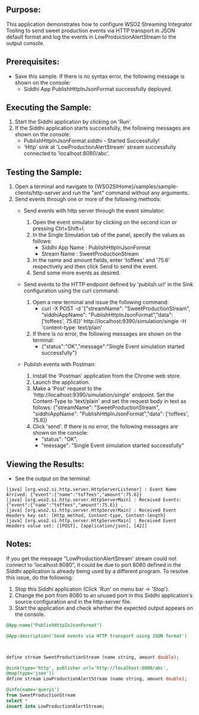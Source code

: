 

## Purpose:
This application demonstrates how to configure WSO2 Streaming Integrator Tooling to send sweet production events via HTTP transport in JSON default format and log the events in LowProductionAlertStream to the output console.

## Prerequisites:
* Save this sample. If there is no syntax error, the following message is shown on the console:
    - Siddhi App PublishHttpInJsonFormat successfully deployed. 

## Executing the Sample:
1) Start the Siddhi application by clicking on 'Run'.
2) If the Siddhi application starts successfully, the following messages are shown on the console:
    * PublishHttpInJsonFormat.siddhi - Started Successfully!
    * 'Http' sink at 'LowProductionAlertStream' stream successfully connected to 'localhost:8080/abc'.

## Testing the Sample:
1) Open a terminal and navigate to {WSO2SIHome}/samples/sample-clients/http-server and run the "ant" command without any arguments.
2) Send events through one or more of the following methods:
    * Send events with http server through the event simulator:
        1) Open the event simulator by clicking on the second icon or pressing Ctrl+Shift+I.
	    2) In the Single Simulation tab of the panel, specify the values as follows:
            * Siddhi App Name  : PublishHttpInJsonFormat
            * Stream Name     : SweetProductionStream
        3) In the name and amount fields, enter 'toffees' and '75.6' respectively and then click Send to send the event.
        4) Send some more events as desired.

    * Send events to the HTTP endpoint defined by 'publish.url' in the Sink configuration using the curl command:
        1) Open a new terminal and issue the following command:
            * curl -X POST -d '{"streamName": "SweetProductionStream", "siddhiAppName": "PublishHttpInJsonFormat","data": ['toffees', 75.6]}' http://localhost:9390/simulation/single -H 'content-type: text/plain'
        2) If there is no error, the following messages are shown on the terminal:
            *  {"status":"OK","message":"Single Event simulation started successfully"}

    * Publish events with Postman:
        1) Install the 'Postman' application from the Chrome web store.
        2) Launch the application.
        3) Make a 'Post' request to the 'http://localhost:9390/simulation/single' endpoint. Set the Content-Type to 'text/plain' and set the request body in text as follows:
	{"streamName": "SweetProductionStream", "siddhiAppName": "PublishHttpInJsonFormat","data": ['toffees', 75.6]}
        4) Click 'send'. If there is no error, the following messages are shown on the console:
            *  "status": "OK",
            *  "message": "Single Event simulation started successfully"

## Viewing the Results:
* See the output on the terminal:
```
[java] [org.wso2.si.http.server.HttpServerListener] : Event Name Arrived: {"event":{"name":"toffees","amount":75.6}}
[java] [org.wso2.si.http.server.HttpServerMain] : Received Events: {"event":{"name":"toffees","amount":75.6}} ,
[java] [org.wso2.si.http.server.HttpServerMain] : Received Event Headers key set: [Http_method, Content-type, Content-length]
[java] [org.wso2.si.http.server.HttpServerMain] : Received Event Headers value set: [[POST], [application/json], [42]]
```


## Notes:
If you get the message "LowProductionAlertStream' stream could not connect to 'localhost:8080", it could be due to port 8080
defined in the Siddhi application is already being used by a different program. To resolve this issue, do the following:
1) Stop this Siddhi application (Click 'Run' on menu bar -> 'Stop').
2) Change the port from 8080 to an unused port in this Siddhi application's source configuration and in the http-server file.
3) Start the application and check whether the expected output appears on the console.


```sql
@App:name("PublishHttpInJsonFormat")

@App:description('Send events via HTTP transport using JSON format')



define stream SweetProductionStream (name string, amount double);

@sink(type='http', publisher.url='http://localhost:8080/abc',
@map(type='json'))
define stream LowProductionAlertStream (name string, amount double);

@info(name='query1') 
from SweetProductionStream
select *
insert into LowProductionAlertStream;
```